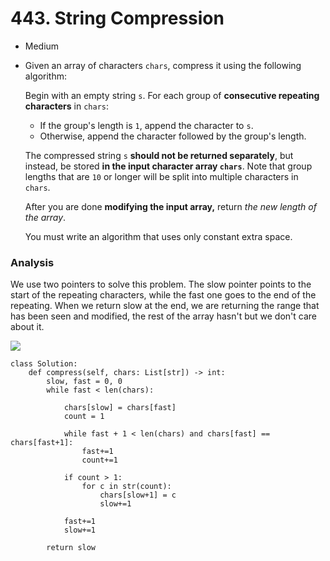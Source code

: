 # 443. String Compression

* Medium
*   Given an array of characters `chars`, compress it using the following algorithm:

    Begin with an empty string `s`. For each group of **consecutive repeating characters** in `chars`:

    * If the group's length is `1`, append the character to `s`.
    * Otherwise, append the character followed by the group's length.

    The compressed string `s` **should not be returned separately**, but instead, be stored **in the input character array `chars`**. Note that group lengths that are `10` or longer will be split into multiple characters in `chars`.

    After you are done **modifying the input array,** return _the new length of the array_.

    You must write an algorithm that uses only constant extra space.

### Analysis&#x20;

We use two pointers to solve this problem. The slow pointer points to the start of the repeating characters, while the fast one goes to the end of the repeating. When we return slow at the end, we are returning the range that has been seen and modified, the rest of the array hasn't but we don't care about it.&#x20;

![](<../../../../.gitbook/assets/image (218).png>)

```
class Solution:
    def compress(self, chars: List[str]) -> int:
        slow, fast = 0, 0
        while fast < len(chars):
		
            chars[slow] = chars[fast]
            count = 1
			
            while fast + 1 < len(chars) and chars[fast] == chars[fast+1]:
                fast+=1
                count+=1
			
            if count > 1:
                for c in str(count):
                    chars[slow+1] = c
                    slow+=1
            
            fast+=1
            slow+=1
        
        return slow
```
